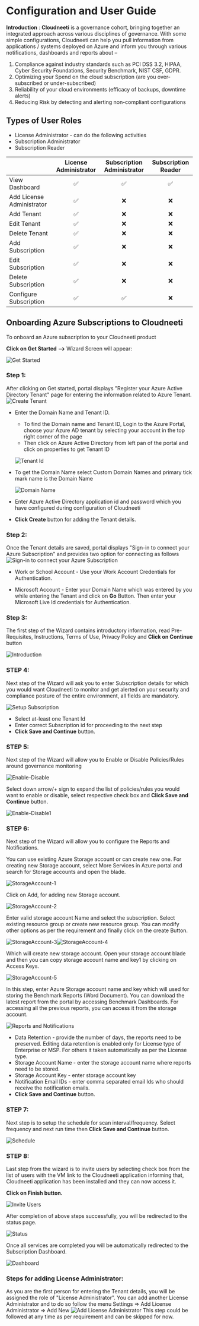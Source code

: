 ﻿
# Configuration and User Guide 

**Introduction** : **Cloudneeti** is a governance cohort, bringing together an integrated approach across various disciplines of governance. With some simple configurations, Cloudneeti can help you pull information from applications / systems deployed on Azure and inform you through various notifications, dashboards and reports about –

1. Compliance against industry standards such as PCI DSS 3.2, HIPAA, Cyber Security Foundations, Security Benchmark, NIST CSF, GDPR. 
2. Optimizing your Spend on the cloud subscription (are you over-subscribed or under-subscribed)
3. Reliability of your cloud environments (efficacy of backups, downtime alerts)
4. Reducing Risk by detecting and alerting non-compliant configurations
 
## Types of User Roles
* License Administrator - can do the following activities
* Subscription Administrator
* Subscription Reader

|   | License Administrator  | Subscription Administrator  | Subscription Reader  |
|---|:---:|:---:|:---:|
| View Dashboard  | :white_check_mark:  |  :white_check_mark:  | :white_check_mark:  |
| Add License Administrator  | :white_check_mark:  |  :x:  | :x:  |
| Add Tenant | :white_check_mark:  |  :x:  | :x:  |
| Edit Tenant  |  :white_check_mark:  |  :x:  | :x:  |
| Delete Tenant  |  :white_check_mark:  |  :x:  | :x:  |
| Add Subscription  | :white_check_mark:  |  :x:  | :x:  |
| Edit Subscription  | :white_check_mark:  |  :x:  | :x:  |
| Delete Subscription  | :white_check_mark:  |  :x:  | :x:  |
| Configure Subscription  | :white_check_mark:  |  :white_check_mark:   | :x:  |

## Onboarding Azure Subscriptions to Cloudneeti

To onboard an Azure subscription to your Cloudneeti product

**Click on Get Started**  **-->** Wizard Screen will appear:

![Get Started](images/GetStarted.png)

### Step 1:
After clicking on Get started, portal displays "Register your Azure Active Directory Tenant" page for entering the information related to Azure Tenant.
![Create Tenant](images/CreateTenant.png)

* Enter the Domain Name and Tenant ID. 

    * To find the Domain name and Tenant ID, Login to the Azure Portal, choose your Azure AD tenant by selecting your account in the top  right corner of the page 
    * Then click on Azure Active Directory from left pan of the portal and click on properties to get Tenant ID
    
  ![Tenant Id](images/DomainAndTenantID.png)
  
* To get the Domain Name select Custom Domain Names and primary tick mark name is the Domain Name

  ![Domain Name](images/DomainNameDetail.png)

* Enter Azure Active Directory application id and password which you have configured during configuration of Cloudneeti
* **Click Create** button for adding the Tenant details.

### Step 2:
Once the Tenant details are saved, portal displays "Sign-in to connect your Azure Subscription" and provides two option for connecting as follows
![Sign-in to connect your Azure Subscription](images/SignInToConnect.png)
* Work or School Account - Use your Work Account Credentials for Authentication.
   
* Microsoft Account - Enter your Domain Name which was entered by you while entering the Tenant and click on **Go** Button. Then enter your Microsoft Live Id credentials for Authentication.


### Step 3:
The first step of the Wizard contains introductory information, read Pre-Requisites, Instructions, Terms of Use, Privacy Policy and **Click on Continue** button

![Introduction](images/IntroductionStep.png)

### STEP 4:
Next step of the Wizard will ask you to enter Subscription details for which you would want Cloudneeti to monitor and get alerted on your security and compliance posture of the entire environment, all fields are mandatory.

![Setup Subscription](images/SetupSubscription.png)
* Select at-least one Tenant Id 
* Enter correct Subscription id for proceeding to the next step
* **Click Save and Continue** button.


### STEP 5:
Next step of the Wizard will allow you to Enable or Disable Policies/Rules around governance monitoring

![Enable-Disable](images/EnableDisable.png)

Select down arrow/+ sign to expand the list of policies/rules you would want to enable or disable, select respective check box and **Click Save and Continue** button.

![Enable-Disable1](images/EnableDisable-1.png)

### STEP 6:
Next step of the Wizard will allow you to configure the Reports and Notifications. 

You can use existing Azure Storage account or can create new one. For creating new Storage account, select More Services in Azure portal and search for Storage accounts and open the blade.

![StorageAccount-1](images/StorageAccount-1.png)

Click on Add, for adding new Storage account.

![StorageAccount-2](images/StorageAccount-2.png)

Enter valid storage account Name and select the subscription. Select existing resource group or create new resource group. You can modify other options as per the requirement and finally click on the create Button. 

![StorageAccount-3](images/StorageAccount-3.png)![StorageAccount-4](images/StorageAccount-4.png)

Which will create new storage account. Open your storage account blade and then you can copy storage account name and key1 by clicking on Access Keys.

![StorageAccount-5](images/StorageAccount-5.png)

In this step, enter Azure Storage account name and key which will used for storing the Benchmark Reports (Word Document). You can download the latest report from the portal by accessing Benchmark Dashboards. For accessing all the previous reports, you can access it from the storage account.

![Reports and Notifications](images/ReportsAndNotifications.png)
* Data Retention - provide the number of days, the reports need to be preserved. Editing data retention is enabled only for License type of Enterprise or MSP. For others it taken automatically as per the License type.
* Storage Account Name - enter the storage account name where reports need to be stored.
* Storage Account Key - enter storage account key
* Notification Email IDs - enter comma separated email Ids who should receive the notification emails.
* **Click Save and Continue** button.

### STEP 7:
Next step is to setup the schedule for scan interval/frequency. Select frequency and next run time then **Click Save and Continue** button.

![Schedule](images/SetSchedule.png)

### STEP 8:
Last step from the wizard is to invite users by selecting check box from the list of users with the VM link to the Cloudneeti application informing that, Cloudneeti application has been installed and they can now access it.

**Click on Finish button.**

![Invite Users](images/InviteUsers.png)

After completion of above steps successfully, you will be redirected to the status page. 

![Status](images/StatusPage.png)

Once all services are completed you will be automatically redirected to the Subscription Dashboard. 

![Dashboard](images/SubscriptionDashboard.png)



### Steps for adding License Administrator:
 As you are the first person for entering the Tenant details, you will be assigned the role of "License Administrator". You can add another License Administrator and to do so follow the menu Settings => Add License Administrator => Add New
 ![Add License Administrator](images/AddLicenseAdministrator.png)
 This step could be followed at any time as per requirement and can be skipped for now.

